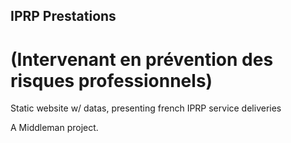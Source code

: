 ## IPRP Prestations
# (Intervenant en prévention des risques professionnels)

Static website w/ datas, presenting french IPRP service deliveries

A Middleman project.
